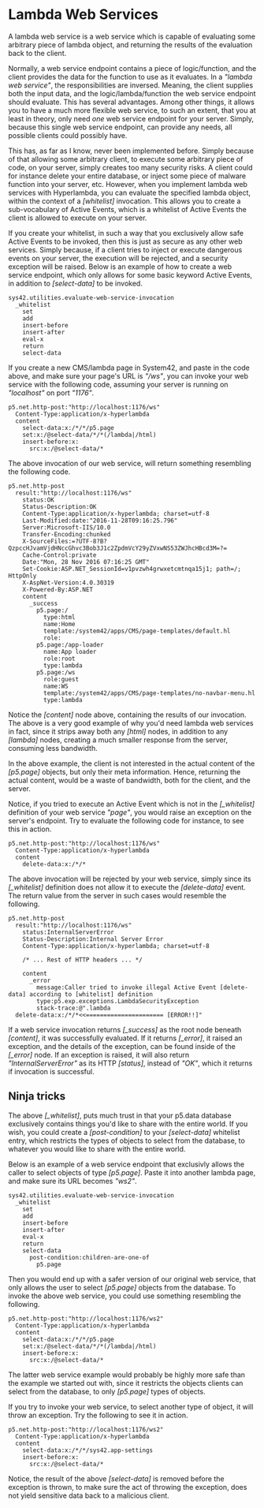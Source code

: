 Lambda Web Services
===============

A lambda web service is a web service which is capable of evaluating some arbitrary piece of lambda object, and returning the results of the 
evaluation back to the client.

Normally, a web service endpoint contains a piece of logic/function, and the client provides the data for the function to use as it evaluates. In a
_"lambda web service"_, the responsibilities are inversed. Meaning, the client supplies both the input data, and the logic/lambda/function the web service
endpoint should evaluate. This has several advantages. Among other things, it allows you to have a much more flexible web service, to such an extent,
that you at least in theory, only need _one_ web service endpoint for your server. Simply, because this single web service endpoint, can provide any
needs, all possible clients could possibly have.

This has, as far as I know, never been implemented before. Simply because of that allowing some arbitrary client, to execute some arbitrary piece of code,
on your server, simply creates too many security risks. A client could for instance delete your entire database, or inject some piece of malware function
into your server, etc. However, when you implement lambda web services with Hyperlambda, you can evaluate the specified lambda object, within the context
of a *[whitelist]* invocation. This allows you to create a sub-vocabulary of Active Events, which is a whitelist of Active Events the client is allowed
to execute on your server.

If you create your whitelist, in such a way that you exclusively allow safe Active Events to be invoked, then this is just as secure as any other web services.
Simply because, if a client tries to inject or execute dangerous events on your server, the execution will be rejected, and a security exception will be raised.
Below is an example of how to create a web service endpoint, which only allows for some basic keyword Active Events, in addition to *[select-data]* to be
invoked.

```
sys42.utilities.evaluate-web-service-invocation
  _whitelist
    set
    add
    insert-before
    insert-after
    eval-x
    return
    select-data
```

If you create a new CMS/lambda page in System42, and paste in the code above, and make sure your page's URL is _"/ws"_, you can invoke your web service 
with the following code, assuming your server is running on _"localhost"_ on port _"1176"_.

```
p5.net.http-post:"http://localhost:1176/ws"
  Content-Type:application/x-hyperlambda
  content
    select-data:x:/*/*/p5.page
    set:x:/@select-data/*/*(/lambda|/html)
    insert-before:x:
      src:x:/@select-data/*
```

The above invocation of our web service, will return something resembling the following code.

```
p5.net.http-post
  result:"http://localhost:1176/ws"
    status:OK
    Status-Description:OK
    Content-Type:application/x-hyperlambda; charset=utf-8
    Last-Modified:date:"2016-11-28T09:16:25.796"
    Server:Microsoft-IIS/10.0
    Transfer-Encoding:chunked
    X-SourceFiles:=?UTF-8?B?QzpccHJvamVjdHNccGhvc3Bob3J1c2ZpdmVcY29yZVxwNS53ZWJhcHBcd3M=?=
    Cache-Control:private
    Date:"Mon, 28 Nov 2016 07:16:25 GMT"
    Set-Cookie:ASP.NET_SessionId=v1pvzwh4grwxetcmtnqa15j1; path=/; HttpOnly
    X-AspNet-Version:4.0.30319
    X-Powered-By:ASP.NET
    content
      _success
        p5.page:/
          type:html
          name:Home
          template:/system42/apps/CMS/page-templates/default.hl
          role:
        p5.page:/app-loader
          name:App loader
          role:root
          type:lambda
        p5.page:/ws
          role:guest
          name:WS
          template:/system42/apps/CMS/page-templates/no-navbar-menu.hl
          type:lambda
```

Notice the *[content]* node above, containing the results of our invocation. The above is a very good example of why you'd need lambda web services in fact,
since it strips away both any *[html]* nodes, in addition to any *[lambda]* nodes, creating a much smaller response from the server, consuming less bandwidth.

In the above example, the client is not interested in the actual content of the *[p5.page]* objects, but only their meta information. Hence, returning the
actual content, would be a waste of bandwidth, both for the client, and the server.

Notice, if you tried to execute an Active Event which is not in the *[_whitelist]* definition of your web service _"page"_, you would raise an exception
on the server's endpoint. Try to evaluate the following code for instance, to see this in action.

```
p5.net.http-post:"http://localhost:1176/ws"
  Content-Type:application/x-hyperlambda
  content
    delete-data:x:/*/*
```

The above invocation will be rejected by your web service, simply since its *[_whitelist]* definition does not allow it to execute the *[delete-data]* event.
The return value from the server in such cases would resemble the following.

```
p5.net.http-post
  result:"http://localhost:1176/ws"
    status:InternalServerError
    Status-Description:Internal Server Error
    Content-Type:application/x-hyperlambda; charset=utf-8

    /* ... Rest of HTTP headers ... */

    content
      _error
        message:Caller tried to invoke illegal Active Event [delete-data] according to [whitelist] definition
        type:p5.exp.exceptions.LambdaSecurityException
        stack-trace:@".lambda
  delete-data:x:/*/*<<====================== [ERROR!!]"
```

If a web service invocation returns *[_success]* as the root node beneath *[content]*, it was successfully evaluated. If it returns *[_error]*, it raised
an exception, and the details of the exception, can be found inside of the *[_error]* node. If an exception is raised, it will also return _"InternalServerError"_
as its HTTP *[status]*, instead of _"OK"_, which it returns if invocation is successful.

## Ninja tricks

The above *[_whitelist]*, puts much trust in that your p5.data database exclusively contains things you'd like to share with the entire world. If you wish,
you could create a *[post-condition]* to your *[select-data]* whitelist entry, which restricts the types of objects to select from the database, to whatever 
you would like to share with the entire world.

Below is an example of a web service endpoint that exclusivly allows the caller to select objects of type *[p5.page]*. Paste it into another lambda page, 
and make sure its URL becomes _"ws2"_.

```
sys42.utilities.evaluate-web-service-invocation
  _whitelist
    set
    add
    insert-before
    insert-after
    eval-x
    return
    select-data
      post-condition:children-are-one-of
        p5.page
```

Then you would end up with a safer version of our original web service, that only allows the user to select *[p5.page]* objects from the database. To invoke 
the above web service, you could use something resembling the following.

```
p5.net.http-post:"http://localhost:1176/ws2"
  Content-Type:application/x-hyperlambda
  content
    select-data:x:/*/*/p5.page
    set:x:/@select-data/*/*(/lambda|/html)
    insert-before:x:
      src:x:/@select-data/*
```

The latter web service example would probably be highly more safe than the example we started out with, since it restricts the objects clients can select from the database,
to only *[p5.page]* types of objects.

If you try to invoke your web service, to select another type of object, it will throw an exception. Try the following to see it in action.

```
p5.net.http-post:"http://localhost:1176/ws2"
  Content-Type:application/x-hyperlambda
  content
    select-data:x:/*/*/sys42.app-settings
    insert-before:x:
      src:x:/@select-data/*
```

Notice, the result of the above *[select-data]* is removed before the exception is thrown, to make sure the act of throwing the exception, does not yield sensitive data 
back to a malicious client.
